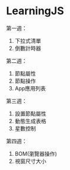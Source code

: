 ﻿LearningJS
===
第一週：
1. 下拉式清單
2. 倒數計時器

第二週：
1. 節點屬性
2. 節點操作
3. App應用列表

第三週：
1. 設置節點屬性
2. 動態生成表格
3. 星數控制

第四週：
1. BOM(瀏覽器操作)
2. 視窗尺寸大小
